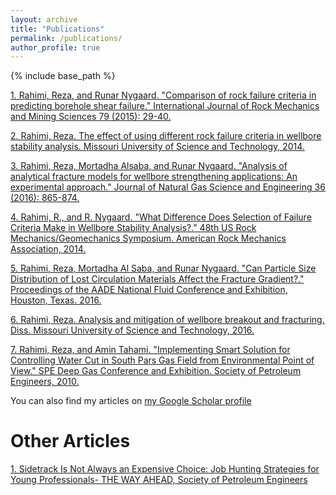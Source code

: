 ```yaml
---
layout: archive
title: "Publications"
permalink: /publications/
author_profile: true
---
```

{% include base_path %}

[1. Rahimi, Reza, and Runar Nygaard. "Comparison of rock failure criteria in predicting borehole shear failure." International Journal of Rock Mechanics and Mining Sciences 79 (2015): 29-40.](http://www.sciencedirect.com/science/article/pii/S136516091530006X)

[2. Rahimi, Reza. The effect of using different rock failure criteria in wellbore stability analysis. Missouri University of Science and Technology, 2014.](https://search.proquest.com/openview/e93c7188111a0e4febd530ba70731716/1?pq-origsite=gscholar&cbl=18750&diss=y)

[3. Rahimi, Reza, Mortadha Alsaba, and Runar Nygaard. "Analysis of analytical fracture models for wellbore strengthening applications: An experimental approach." Journal of Natural Gas Science and Engineering 36 (2016): 865-874.](http://www.sciencedirect.com/science/article/pii/S1875510016308241)

[4. Rahimi, R., and R. Nygaard. "What Difference Does Selection of Failure Criteria Make in Wellbore Stability Analysis?." 48th US Rock Mechanics/Geomechanics Symposium. American Rock Mechanics Association, 2014.](https://www.onepetro.org/conference-paper/ARMA-2014-7146)

[5. Rahimi, Reza, Mortadha Al Saba, and Runar Nygaard. "Can Particle Size Distribution of Lost Circulation Materials Affect the Fracture Gradient?." Proceedings of the AADE National Fluid Conference and Exhibition, Houston, Texas. 2016.](https://www.researchgate.net/profile/Mortadha_Alsaba/publication/301684389_Can_Particle_Size_Distribution_of_Lost_Circulation_Materials_Affect_the_Fracture_Gradient/links/5721ec3408ae80636185d791/Can-Particle-Size-Distribution-of-Lost-Circulation-Materials-Affect-the-Fracture-Gradient.pdf) 

[6. Rahimi, Reza. Analysis and mitigation of wellbore breakout and fracturing. Diss. Missouri University of Science and Technology, 2016.](https://search.proquest.com/openview/e7b29cdf07355bce7b8c64ca2aad3fe9/1?pq-origsite=gscholar&cbl=18750&diss=y) 

[7. Rahimi, Reza, and Amin Tahami. "Implementing Smart Solution for Controlling Water Cut in South Pars Gas Field from Environmental Point of View." SPE Deep Gas Conference and Exhibition. Society of Petroleum Engineers, 2010.](https://www.onepetro.org/conference-paper/SPE-130913-MS) 



You can also find my articles on [my Google Scholar profile](https://scholar.google.com/citations?user=1Ol5Y4wAAAAJ&hl=en&authuser=1)

Other Articles
======
[1. Sidetrack Is Not Always an Expensive Choice: Job Hunting Strategies for Young Professionals- THE WAY AHEAD, Society of Petroleum Engineers](https://www.spe.org/en/twa/twa-article-detail/?art=3142) 




